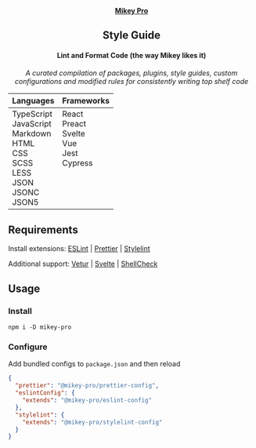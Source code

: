 <div width="100%" align="center">
  <a href="https://github.com/chiefmikey/mikey-pro">
    <b>Mikey Pro</b>
  </a>
  <h2>Style Guide</h2>
  <h4>Lint and Format Code (the way Mikey likes it)</h4>

_A curated compilation of packages, plugins, style guides, custom configurations
and modified rules for consistently writing top shelf code_

<table>
  <thead>
    <tr>
      <th align="left">Languages</th>
      <th align="left">Frameworks</th>
    </tr>
  </thead>
  <tbody>
    <tr>
      <td valign="top">
        TypeScript
        <br>
        JavaScript
        <br>
        Markdown
        <br>
        HTML
        <br>
        CSS
        <br>
        SCSS
        <br>
        LESS
        <br>
        JSON
        <br>
        JSONC
        <br>
        JSON5
      </td>
      <td valign="top">
        React
        <br>
        Preact
        <br>
        Svelte
        <br>
        Vue
        <br>
        Jest
        <br>
        Cypress
      </td>
    </tr>
  </tbody>
</table>
</div>
  

## Requirements

Install extensions:
<a href="https://marketplace.visualstudio.com/items?itemName=dbaeumer.vscode-eslint">ESLint</a>
|
<a href="https://marketplace.visualstudio.com/items?itemName=esbenp.prettier-vscode">Prettier</a>
|
<a href="https://marketplace.visualstudio.com/items?itemName=stylelint.vscode-stylelint">Stylelint</a>

Additional support:
<a href="https://marketplace.visualstudio.com/items?itemName=octref.vetur">Vetur</a>
|
<a href="https://marketplace.visualstudio.com/items?itemName=svelte.svelte-vscode">Svelte</a>
|
<a href="https://marketplace.visualstudio.com/items?itemName=timonwong.shellcheck">ShellCheck</a>

## Usage

### Install

```shell
npm i -D mikey-pro
```

### Configure

Add bundled configs to `package.json` and then reload

```json
{
  "prettier": "@mikey-pro/prettier-config",
  "eslintConfig": {
    "extends": "@mikey-pro/eslint-config"
  },
  "stylelint": {
    "extends": "@mikey-pro/stylelint-config"
  }
}
```
